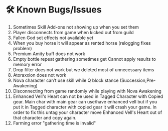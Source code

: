 # 🛠 Known Bugs/Issues

1. Sometimes Skill Add-ons not showing up when you set them
2. Player disconnects from game when kicked out from guild
3. Fallen God set effects not available yet
4. When you buy horse it will appear as rented horse (relogging fixes problem)
5. Premium Amity buff does not work
6. Empty bottle repeat gathering sometimes get Cannot apply results to memory error
7. Drop filter does not work but we deleted most of unnecessary items
8. Atoraxxion does not work
9. Nova character can’t use skill while Q block stance (Succession,Pre-Awakening)
10. Disconnecting from game randomly while playing with Nova Awakening
11. Enhanced Vell's Heart can not be used in Tagged Character with Copied gear. Main char with main gear can use/have enhanced vell but if you put it in Tagged character with copied gear it will crash your game. In order to fix this untag your character move Enhanced Vell's Heart out of that character and copy again.
12. Farming error "gathering time is invalid"
